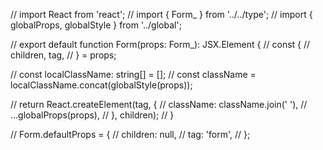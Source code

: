 // import React from 'react';
// import { Form_ } from '../../type';
// import { globalProps, globalStyle } from '../global';

// export default function Form(props: Form_): JSX.Element {
//   const {
//     children, tag,
//   } = props;

//   const localClassName: string[] = [];
//   const className = localClassName.concat(globalStyle(props));

//   return React.createElement(tag, {
//     className: className.join(' '),
//     ...globalProps(props),
//   }, children);
// }

// Form.defaultProps = {
//   children: null,
//   tag: 'form',
// };
